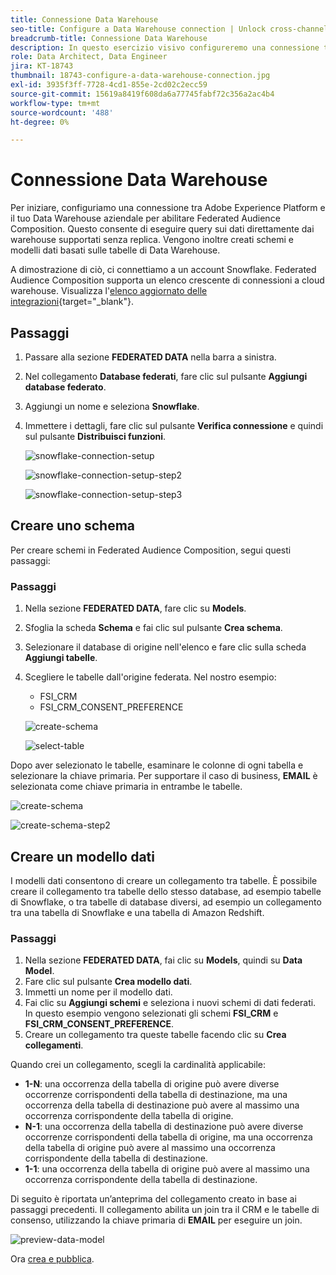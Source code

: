 ```yaml
---
title: Connessione Data Warehouse
seo-title: Configure a Data Warehouse connection | Unlock cross-channel insights with Federated Audience Composition
breadcrumb-title: Connessione Data Warehouse
description: In questo esercizio visivo configureremo una connessione tra Adobe Experience Platform e il tuo Data Warehouse aziendale per abilitare Federated Audience Composition.
role: Data Architect, Data Engineer
jira: KT-18743
thumbnail: 18743-configure-a-data-warehouse-connection.jpg
exl-id: 3935f3ff-7728-4cd1-855e-2cd02c2ecc59
source-git-commit: 15619a8419f608da6a77745fabf72c356a2ac4b4
workflow-type: tm+mt
source-wordcount: '488'
ht-degree: 0%

---
```


# Connessione Data Warehouse

Per iniziare, configuriamo una connessione tra Adobe Experience Platform e il tuo Data Warehouse aziendale per abilitare Federated Audience Composition. Questo consente di eseguire query sui dati direttamente dai warehouse supportati senza replica. Vengono inoltre creati schemi e modelli dati basati sulle tabelle di Data Warehouse.

A dimostrazione di ciò, ci connettiamo a un account Snowflake. Federated Audience Composition supporta un elenco crescente di connessioni a cloud warehouse. Visualizza l&#39;[elenco aggiornato delle integrazioni](https://experienceleague.adobe.com/it/docs/federated-audience-composition/using/start/access-prerequisites){target="_blank"}.

## Passaggi

1. Passare alla sezione **FEDERATED DATA** nella barra a sinistra.
2. Nel collegamento **Database federati**, fare clic sul pulsante **Aggiungi database federato**.
3. Aggiungi un nome e seleziona **Snowflake**.
4. Immettere i dettagli, fare clic sul pulsante **Verifica connessione** e quindi sul pulsante **Distribuisci funzioni**.

   ![snowflake-connection-setup](assets/snowflake-connection-setup.png)

   ![snowflake-connection-setup-step2](assets/snowflake-connection-setup-step2.png)

   ![snowflake-connection-setup-step3](assets/snowflake-connection-setup-step3.png)

## Creare uno schema

Per creare schemi in Federated Audience Composition, segui questi passaggi:

### Passaggi

1. Nella sezione **FEDERATED DATA**, fare clic su **Models**.
2. Sfoglia la scheda **Schema** e fai clic sul pulsante **Crea schema**.
3. Selezionare il database di origine nell&#39;elenco e fare clic sulla scheda **Aggiungi tabelle**.
4. Scegliere le tabelle dall&#39;origine federata. Nel nostro esempio:
   - FSI_CRM
   - FSI_CRM_CONSENT_PREFERENCE

   ![create-schema](assets/create-schema.png)

   ![select-table](assets/select-table.png)

Dopo aver selezionato le tabelle, esaminare le colonne di ogni tabella e selezionare la chiave primaria. Per supportare il caso di business, **EMAIL** è selezionata come chiave primaria in entrambe le tabelle.

![create-schema](assets/create-schema.png)

![create-schema-step2](assets/create-schema-step2.png)

## Creare un modello dati

I modelli dati consentono di creare un collegamento tra tabelle. È possibile creare il collegamento tra tabelle dello stesso database, ad esempio tabelle di Snowflake, o tra tabelle di database diversi, ad esempio un collegamento tra una tabella di Snowflake e una tabella di Amazon Redshift.

### Passaggi

1. Nella sezione **FEDERATED DATA**, fai clic su **Models**, quindi su **Data Model**.
2. Fare clic sul pulsante **Crea modello dati**.
3. Immetti un nome per il modello dati.
4. Fai clic su **Aggiungi schemi** e seleziona i nuovi schemi di dati federati. In questo esempio vengono selezionati gli schemi **FSI_CRM** e **FSI_CRM_CONSENT_PREFERENCE**.
5. Creare un collegamento tra queste tabelle facendo clic su **Crea collegamenti**.

Quando crei un collegamento, scegli la cardinalità applicabile:

- **1-N**: una occorrenza della tabella di origine può avere diverse occorrenze corrispondenti della tabella di destinazione, ma una occorrenza della tabella di destinazione può avere al massimo una occorrenza corrispondente della tabella di origine.
- **N-1**: una occorrenza della tabella di destinazione può avere diverse occorrenze corrispondenti della tabella di origine, ma una occorrenza della tabella di origine può avere al massimo una occorrenza corrispondente della tabella di destinazione.
- **1-1**: una occorrenza della tabella di origine può avere al massimo una occorrenza corrispondente della tabella di destinazione.

Di seguito è riportata un’anteprima del collegamento creato in base ai passaggi precedenti. Il collegamento abilita un join tra il CRM e le tabelle di consenso, utilizzando la chiave primaria di **EMAIL** per eseguire un join.

![preview-data-model](assets/preview-data-model.png)

Ora [crea e pubblica](audience-creation-exercise.md).
